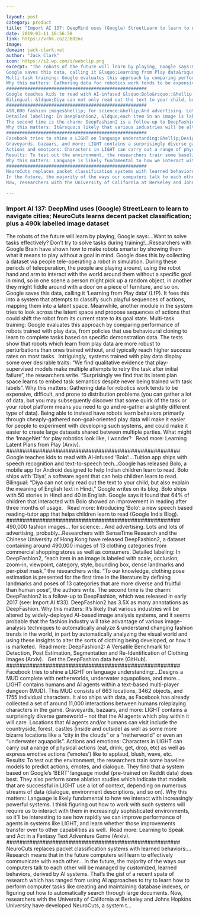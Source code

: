 ```yaml
---

layout: post
category: product
title: "Import AI 137: DeepMind uses (Google) StreetLearn to learn to navigate cities; NeuroCuts learns decent packet classification; plus a 490k labelled image dataset"
date: 2019-03-11 16:56:58
link: https://vrhk.co/2J6O2oc
image: 
domain: jack-clark.net
author: "Jack Clark"
icon: https://s2.wp.com/i/webclip.png
excerpt: "The robots of the future will learn by playing, Google says:&hellip;Want to solve tasks effectively? Don&rsquo;t try to solve tasks during training!&hellip;Researchers with Google Brain have shown how to make robots smarter by showing them what it means to play without a goal in mind. Google does this by collecting a dataset via people tele-operating a robot in simulation. During these periods of teleoperation, the people are playing around, using the robot hand and arm to interact with the world around them without a specific goal in mind, so in one scene a person might pick up a random object, in another they might fiddle around with a door on a piece of furniture, and so on.
Google saves this data, calling it &lsquo;Learning from Play data&rsquo; (LfP). It fees this into a system that attempts to classify such playful sequences of actions, mapping them into a latent space. Meanwhile, another module in the system tries to look across the latent space and propose sequences of actions that could shift the robot from its current state to its goal state.
Multi-task training: Google evaluates this approach by comparing performance of robots trained with play data, from policies that use behavioural cloning to learn to complete tasks based on specific demonstration data. The tests show that robots which learn from play data are more robust to perturbations than ones trained without, and typically reach higher success rates on most tasks.&nbsp; Intriguingly, systems trained with play data display some over desirable traits: &ldquo;We find qualitative evidence that play-supervised models make multiple attempts to retry the task after initial failure&rdquo;, the researchers write. &ldquo;Surprisingly we find that its latent plan space learns to embed task semantics despite never being trained with task labels&rdquo;.
Why this matters: Gathering data for robotics work tends to be expensive, difficult, and prone to distribution problems (you can gather a lot of data, but you may subsequently discover that some quirk of the task or your robot platform means you need to go and re-gather a slightly different type of data). Being able to instead have robots learn behaviors primarily through cheaply-gathered non-goal-oriented play data will make it easier for people to experiment with developing such systems, and could make it easier to create large datasets shared between multiple parties. What might the &lsquo;ImageNet&rsquo; for play robotics look like, I wonder? &nbsp;&nbsp;Read more: Learning Latent Plans from Play (Arxiv).
#####################################################
Google teaches kids to read with AI-infused &lsquo;Bolo&rsquo;:&hellip;Tuition app ships with speech recognition and text-to-speech tech&hellip;Google has released Bolo, a mobile app for Android designed to help Indian children learn to read. Bolo ships with &lsquo;Diya&rsquo;, a software agent that can help children learn to read.
Bilingual: &ldquo;Diya can not only read out the text to your child, but also explain the meaning of English text in Hindi,&rdquo; Google writes on its blog. Bolo ships with 50 stories in Hindi and 40 in English. Google says it found that 64% of children that interacted with Bolo showed an improvement in reading after three months of usage. &nbsp;&nbsp;Read more: Introducing &lsquo;Bolo&rsquo;: a new speech based reading-tutor app that helps children learn to read (Google India Blog).
#####################################################
490,000 fashion images&hellip; for science:&hellip;And advertising. Lots and lots of advertising, probably&hellip;Researchers with SenseTime Research and the Chinese University of Hong Kong have released DeepFashion2, a dataset containing around 490,000 images of 13 clothing categories from commercial shopping stores as well as consumers.
Detailed labeling: In DeepFashion2, &ldquo;each item in an image is labeled with scale, occlusion, zoom-in, viewpoint, category, style, bounding box, dense landmarks and per-pixel mask,&rdquo; the researchers write. &ldquo;To our knowledge, clothing pose estimation is presented for the first time in the literature by defining landmarks and poses of 13 categories that are more diverse and fruitful than human pose&rdquo;, the authors write. 
The second time is the charm: DeepFashion2 is a follow-up to DeepFashion, which was released in early 2017 (see: Import AI #33). DeepFashion2 has 3.5X as many annotations as DeepFashion.
Why this matters: It&rsquo;s likely that various industries will be altered by widely-deployed AI-based image analysis systems, and it seems probable that the fashion industry will take advantage of various image-analysis techniques to automatically analyze &amp; understand changing fashion trends in the world, in part by automatically analyzing the visual world and using these insights to alter the sorts of clothing being developed, or how it is marketed.&nbsp;&nbsp;Read more: DeepFashion2: A Versatile Benchmark for Detection, Post Estimation, Segmentation and Re-Identification of Clothing Images (Arxiv). &nbsp;&nbsp;Get the DeepFashion data here (GitHub).
#####################################################
Facebook tries to shine a LIGHT on language understanding:&hellip;Designs a MUD complete with netherworlds, underwater aquapolises, and more&hellip;LIGHT contains humans and AI agents within a text-based multi-player dungeon (MUD). This MUD consists of 663 locations, 3462 objects, and 1755 individual characters. It also ships with data, as Facebook has already collected a set of around 11,000 interactions between humans roleplaying characters in the game.
Graveyards, bazaars, and more: LIGHT contains a surprisingly diverse gameworld &ndash; not that the AI agents which play within it will care. Locations that AI agents and/or humans can visit include the countryside, forest, castles (inside and outside) as well as some more bizarre locations like a &ldquo;city in the clouds&rdquo; or a &ldquo;netherworld&rdquo; or even an &ldquo;underwater aquapolis&rdquo;.
Actions and emotions: Characters in LIGHT can carry out a range of physical actions (eat, drink, get, drop, etc) as well as express emotive actions (&rsquo;emotes&rsquo;) like to applaud, blush, wave, etc.
Results: To test out the environment, the researchers train some baseline models to predict actions, emotes, and dialogue. They find that a system based on Google&rsquo;s &lsquo;BERT&rsquo; language model (pre-trained on Reddit data) does best. They also perform some ablation studies which indicate that models that are successful in LIGHT use a lot of context, depending on numerous streams of data (dialogue, environment descriptions, and so on).
Why this matters: Language is likely fundamental to how we interact with increasingly powerful systems. I think figuring out how to work with such systems will require us to interact with them in increasingly sophisticated environments, so it&rsquo;ll be interesting to see how rapidly we can improve performance of agents in systems like LIGHT, and learn whether those improvements transfer over to other capabilities as well.&nbsp;&nbsp;Read more: Learning to Speak and Act in a Fantasy Text Adventure Game (Arxiv).
#####################################################
NeuroCuts replaces packet classification systems with learned behaviors:&hellip;Research means that in the future computers will learn to effectively communicate with each other&hellip;
In the future, the majority of the ways our computers talk to each other will be managed by customized, learned behaviors, derived by AI systems. That&rsquo;s the gist of a recent spate of research which has ranged from using AI approaches to try to learn how to perform computer tasks like creating and maintaining database indexes, or figuring out how to automatically search through large documents.
Now, researchers with the University of California at Berkeley and Johns Hopkins University have developed NeuroCuts, a system t…"

---
```


### Import AI 137: DeepMind uses (Google) StreetLearn to learn to navigate cities; NeuroCuts learns decent packet classification; plus a 490k labelled image dataset

The robots of the future will learn by playing, Google says:&hellip;Want to solve tasks effectively? Don&rsquo;t try to solve tasks during training!&hellip;Researchers with Google Brain have shown how to make robots smarter by showing them what it means to play without a goal in mind. Google does this by collecting a dataset via people tele-operating a robot in simulation. During these periods of teleoperation, the people are playing around, using the robot hand and arm to interact with the world around them without a specific goal in mind, so in one scene a person might pick up a random object, in another they might fiddle around with a door on a piece of furniture, and so on.
Google saves this data, calling it &lsquo;Learning from Play data&rsquo; (LfP). It fees this into a system that attempts to classify such playful sequences of actions, mapping them into a latent space. Meanwhile, another module in the system tries to look across the latent space and propose sequences of actions that could shift the robot from its current state to its goal state.
Multi-task training: Google evaluates this approach by comparing performance of robots trained with play data, from policies that use behavioural cloning to learn to complete tasks based on specific demonstration data. The tests show that robots which learn from play data are more robust to perturbations than ones trained without, and typically reach higher success rates on most tasks.&nbsp; Intriguingly, systems trained with play data display some over desirable traits: &ldquo;We find qualitative evidence that play-supervised models make multiple attempts to retry the task after initial failure&rdquo;, the researchers write. &ldquo;Surprisingly we find that its latent plan space learns to embed task semantics despite never being trained with task labels&rdquo;.
Why this matters: Gathering data for robotics work tends to be expensive, difficult, and prone to distribution problems (you can gather a lot of data, but you may subsequently discover that some quirk of the task or your robot platform means you need to go and re-gather a slightly different type of data). Being able to instead have robots learn behaviors primarily through cheaply-gathered non-goal-oriented play data will make it easier for people to experiment with developing such systems, and could make it easier to create large datasets shared between multiple parties. What might the &lsquo;ImageNet&rsquo; for play robotics look like, I wonder? &nbsp;&nbsp;Read more: Learning Latent Plans from Play (Arxiv).
#####################################################
Google teaches kids to read with AI-infused &lsquo;Bolo&rsquo;:&hellip;Tuition app ships with speech recognition and text-to-speech tech&hellip;Google has released Bolo, a mobile app for Android designed to help Indian children learn to read. Bolo ships with &lsquo;Diya&rsquo;, a software agent that can help children learn to read.
Bilingual: &ldquo;Diya can not only read out the text to your child, but also explain the meaning of English text in Hindi,&rdquo; Google writes on its blog. Bolo ships with 50 stories in Hindi and 40 in English. Google says it found that 64% of children that interacted with Bolo showed an improvement in reading after three months of usage. &nbsp;&nbsp;Read more: Introducing &lsquo;Bolo&rsquo;: a new speech based reading-tutor app that helps children learn to read (Google India Blog).
#####################################################
490,000 fashion images&hellip; for science:&hellip;And advertising. Lots and lots of advertising, probably&hellip;Researchers with SenseTime Research and the Chinese University of Hong Kong have released DeepFashion2, a dataset containing around 490,000 images of 13 clothing categories from commercial shopping stores as well as consumers.
Detailed labeling: In DeepFashion2, &ldquo;each item in an image is labeled with scale, occlusion, zoom-in, viewpoint, category, style, bounding box, dense landmarks and per-pixel mask,&rdquo; the researchers write. &ldquo;To our knowledge, clothing pose estimation is presented for the first time in the literature by defining landmarks and poses of 13 categories that are more diverse and fruitful than human pose&rdquo;, the authors write. 
The second time is the charm: DeepFashion2 is a follow-up to DeepFashion, which was released in early 2017 (see: Import AI #33). DeepFashion2 has 3.5X as many annotations as DeepFashion.
Why this matters: It&rsquo;s likely that various industries will be altered by widely-deployed AI-based image analysis systems, and it seems probable that the fashion industry will take advantage of various image-analysis techniques to automatically analyze &amp; understand changing fashion trends in the world, in part by automatically analyzing the visual world and using these insights to alter the sorts of clothing being developed, or how it is marketed.&nbsp;&nbsp;Read more: DeepFashion2: A Versatile Benchmark for Detection, Post Estimation, Segmentation and Re-Identification of Clothing Images (Arxiv). &nbsp;&nbsp;Get the DeepFashion data here (GitHub).
#####################################################
Facebook tries to shine a LIGHT on language understanding:&hellip;Designs a MUD complete with netherworlds, underwater aquapolises, and more&hellip;LIGHT contains humans and AI agents within a text-based multi-player dungeon (MUD). This MUD consists of 663 locations, 3462 objects, and 1755 individual characters. It also ships with data, as Facebook has already collected a set of around 11,000 interactions between humans roleplaying characters in the game.
Graveyards, bazaars, and more: LIGHT contains a surprisingly diverse gameworld &ndash; not that the AI agents which play within it will care. Locations that AI agents and/or humans can visit include the countryside, forest, castles (inside and outside) as well as some more bizarre locations like a &ldquo;city in the clouds&rdquo; or a &ldquo;netherworld&rdquo; or even an &ldquo;underwater aquapolis&rdquo;.
Actions and emotions: Characters in LIGHT can carry out a range of physical actions (eat, drink, get, drop, etc) as well as express emotive actions (&rsquo;emotes&rsquo;) like to applaud, blush, wave, etc.
Results: To test out the environment, the researchers train some baseline models to predict actions, emotes, and dialogue. They find that a system based on Google&rsquo;s &lsquo;BERT&rsquo; language model (pre-trained on Reddit data) does best. They also perform some ablation studies which indicate that models that are successful in LIGHT use a lot of context, depending on numerous streams of data (dialogue, environment descriptions, and so on).
Why this matters: Language is likely fundamental to how we interact with increasingly powerful systems. I think figuring out how to work with such systems will require us to interact with them in increasingly sophisticated environments, so it&rsquo;ll be interesting to see how rapidly we can improve performance of agents in systems like LIGHT, and learn whether those improvements transfer over to other capabilities as well.&nbsp;&nbsp;Read more: Learning to Speak and Act in a Fantasy Text Adventure Game (Arxiv).
#####################################################
NeuroCuts replaces packet classification systems with learned behaviors:&hellip;Research means that in the future computers will learn to effectively communicate with each other&hellip;
In the future, the majority of the ways our computers talk to each other will be managed by customized, learned behaviors, derived by AI systems. That&rsquo;s the gist of a recent spate of research which has ranged from using AI approaches to try to learn how to perform computer tasks like creating and maintaining database indexes, or figuring out how to automatically search through large documents.
Now, researchers with the University of California at Berkeley and Johns Hopkins University have developed NeuroCuts, a system t…